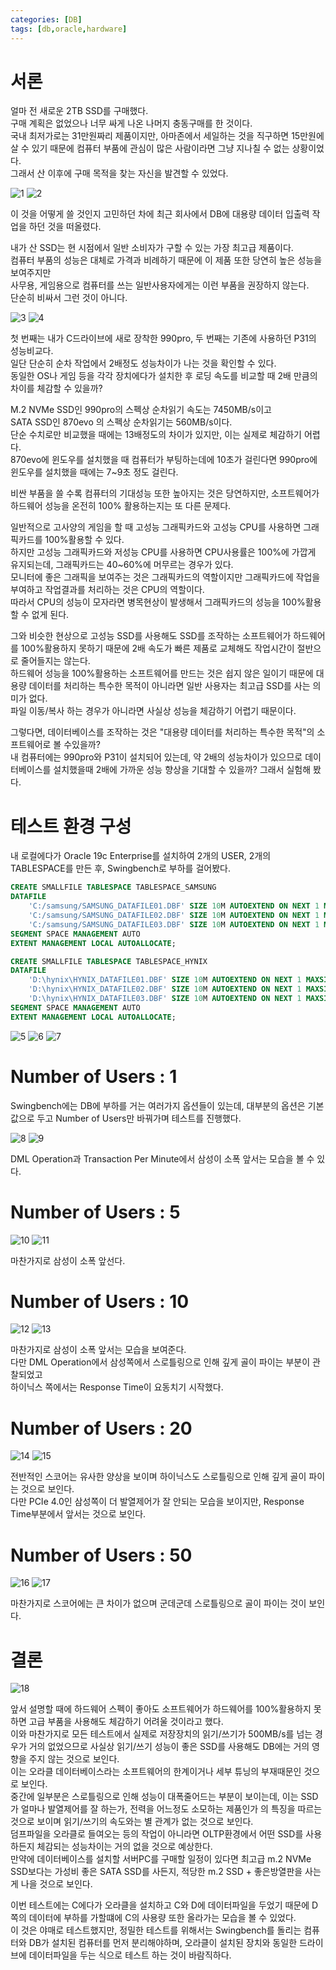 ```yaml
---
categories: [DB]
tags: [db,oracle,hardware]
---
```


# 서론

얼마 전 새로운 2TB SSD를 구매했다.  
구매 계획은 없었으나 너무 싸게 나온 나머지 충동구매를 한 것이다.  
국내 최저가로는 31만원짜리 제품이지만, 아마존에서 세일하는 것을 직구하면 15만원에 살 수 있기 때문에 컴퓨터 부품에 관심이 많은 사람이라면 그냥 지나칠 수 없는 상황이었다.   
그래서 산 이후에 구매 목적을 찾는 자신을 발견할 수 있었다.

![1](/assets/post/2023-11-11/01.png)
![2](/assets/post/2023-11-11/02.png)

이 것을 어떻게 쓸 것인지 고민하던 차에 최근 회사에서 DB에 대용량 데이터 입출력 작업을 하던 것을 떠올렸다.

내가 산 SSD는 현 시점에서 일반 소비자가 구할 수 있는 가장 최고급 제품이다.  
컴퓨터 부품의 성능은 대체로 가격과 비례하기 때문에 이 제품 또한 당연히 높은 성능을 보여주지만  
사무용, 게임용으로 컴퓨터를 쓰는 일반사용자에게는 이런 부품을 권장하지 않는다.  
단순히 비싸서 그런 것이 아니다.  

![3](/assets/post/2023-11-11/03.png)
![4](/assets/post/2023-11-11/04.png)

첫 번째는 내가 C드라이브에 새로 장착한 990pro, 두 번째는 기존에 사용하던 P31의 성능비교다.  
일단 단순히 순차 작업에서 2배정도 성능차이가 나는 것을 확인할 수 있다.  
동일한 OS나 게임 등을 각각 장치에다가 설치한 후 로딩 속도를 비교할 때 2배 만큼의 차이를 체감할 수 있을까?

M.2 NVMe SSD인 990pro의 스펙상 순차읽기 속도는 7450MB/s이고  
SATA SSD인 870evo 의 스펙상 순차읽기는 560MB/s이다.  
단순 수치로만 비교했을 때에는 13배정도의 차이가 있지만, 이는 실제로 체감하기 어렵다.  
870evo에 윈도우를 설치했을 때 컴퓨터가 부팅하는데에 10초가 걸린다면  990pro에 윈도우를 설치했을 때에는 7~9초 정도 걸린다.

비싼 부품을 쓸 수록 컴퓨터의 기대성능 또한 높아지는 것은 당연하지만, 소프트웨어가 하드웨어 성능을 온전히 100% 활용하는지는 또 다른 문제다.

일반적으로 고사양의 게임을 할 때 고성능 그래픽카드와 고성능 CPU를 사용하면 그래픽카드를 100%활용할 수 있다.  
하지만 고성능 그래픽카드와 저성능 CPU를 사용하면 CPU사용률은 100%에 가깝게 유지되는데, 그래픽카드는 40~60%에 머무르는 경우가 있다.  
모니터에 좋은 그래픽을 보여주는 것은 그래픽카드의 역할이지만 그래픽카드에 작업을 부여하고 작업결과를 처리하는 것은 CPU의 역할이다.  
따라서 CPU의 성능이 모자라면 병목현상이 발생해서 그래픽카드의 성능을 100%활용할 수 없게 된다.

그와 비슷한 현상으로 고성능 SSD를 사용해도 SSD를 조작하는 소프트웨어가 하드웨어를 100%활용하지 못하기 때문에 2배 속도가 빠른 제품로 교체해도 작업시간이 절반으로 줄어들지는 않는다.  
하드웨어 성능을 100%활용하는 소프트웨어를 만드는 것은 쉽지 않은 일이기 때문에 대용량 데이터를 처리하는 특수한 목적이 아니라면 일반 사용자는 최고급 SSD를 사는 의미가 없다.  
파일 이동/복사 하는 경우가 아니라면 사실상 성능을 체감하기 어렵기 때문이다.

그렇다면, 데이터베이스를 조작하는 것은 "대용량 데이터를 처리하는 특수한 목적"의 소프트웨어로 볼 수있을까?  
내 컴퓨터에는 990pro와 P31이 설치되어 있는데, 약 2배의 성능차이가 있으므로 데이터베이스를 설치했을때 2배에 가까운 성능 향상을 기대할 수 있을까?
그래서 실험해 봤다.

# 테스트 환경 구성 

내 로컬에다가 Oracle 19c Enterprise를 설치하여 2개의 USER, 2개의 TABLESPACE를 만든 후, Swingbench로 부하를 걸어봤다.


```sql
CREATE SMALLFILE TABLESPACE TABLESPACE_SAMSUNG
DATAFILE 
    'C:/samsung/SAMSUNG_DATAFILE01.DBF' SIZE 10M AUTOEXTEND ON NEXT 1 MAXSIZE 30G ,
    'C:/samsung/SAMSUNG_DATAFILE02.DBF' SIZE 10M AUTOEXTEND ON NEXT 1 MAXSIZE 30G ,
    'C:/samsung/SAMSUNG_DATAFILE03.DBF' SIZE 10M AUTOEXTEND ON NEXT 1 MAXSIZE 30G
SEGMENT SPACE MANAGEMENT AUTO 
EXTENT MANAGEMENT LOCAL AUTOALLOCATE;

CREATE SMALLFILE TABLESPACE TABLESPACE_HYNIX
DATAFILE 
    'D:\hynix\HYNIX_DATAFILE01.DBF' SIZE 10M AUTOEXTEND ON NEXT 1 MAXSIZE 30G ,
    'D:\hynix\HYNIX_DATAFILE02.DBF' SIZE 10M AUTOEXTEND ON NEXT 1 MAXSIZE 30G ,
    'D:\hynix\HYNIX_DATAFILE03.DBF' SIZE 10M AUTOEXTEND ON NEXT 1 MAXSIZE 30G
SEGMENT SPACE MANAGEMENT AUTO 
EXTENT MANAGEMENT LOCAL AUTOALLOCATE;
```

![5](/assets/post/2023-11-11/05.png)
![6](/assets/post/2023-11-11/06.png)
![7](/assets/post/2023-11-11/07.png)

# Number of Users : 1

Swingbench에는 DB에 부하를 거는 여러가지 옵션들이 있는데, 대부분의 옵션은 기본값으로 두고 Number of Users만 바꿔가며 테스트를 진행했다.

![8](/assets/post/2023-11-11/08.png)
![9](/assets/post/2023-11-11/09.png)

DML Operation과 Transaction Per Minute에서 삼성이 소폭 앞서는 모습을 볼 수 있다.

# Number of Users : 5

![10](/assets/post/2023-11-11/10.png)
![11](/assets/post/2023-11-11/11.png)

마찬가지로 삼성이 소폭 앞선다.

# Number of Users : 10

![12](/assets/post/2023-11-11/12.png)
![13](/assets/post/2023-11-11/13.png)

마찬가지로 삼성이 소폭 앞서는 모습을 보여준다.  
다만 DML Operation에서 삼성쪽에서 스로틀링으로 인해 깊게 골이 파이는 부분이 관찰되었고  
하이닉스 쪽에서는 Response Time이 요동치기 시작했다.

# Number of Users : 20

![14](/assets/post/2023-11-11/14.png)
![15](/assets/post/2023-11-11/15.png)

전반적인 스코어는 유사한 양상을 보이며 하이닉스도 스로틀링으로 인해 깊게 골이 파이는 것으로 보인다.  
다만 PCIe 4.0인 삼성쪽이 더 발열제어가 잘 안되는 모습을 보이지만, Response Time부분에서 앞서는 것으로 보인다.

# Number of Users : 50

![16](/assets/post/2023-11-11/16.png)
![17](/assets/post/2023-11-11/17.png)

마찬가지로 스코어에는 큰 차이가 없으며 군데군데 스로틀링으로 골이 파이는 것이 보인다.


# 결론
![18](/assets/post/2023-11-11/18.png)

앞서 설명할 때에 하드웨어 스펙이 좋아도 소프트웨어가 하드웨어를 100%활용하지 못하면 고급 부품을 사용해도 체감하기 어려울 것이라고 했다.  
이와 마찬가지로 모든 테스트에서 실제로 저장장치의 읽기/쓰기가 500MB/s를 넘는 경우가 거의 없었으므로 사실상 읽기/쓰기 성능이 좋은 SSD를 사용해도 DB에는 거의 영향을 주지 않는 것으로 보인다.  
이는 오라클 데이터베이스라는 소프트웨어의 한계이거나 세부 튜닝의 부재때문인 것으로 보인다.  
중간에 일부분은 스로틀링으로 인해 성능이 대폭줄어드는 부분이 보이는데, 이는 SSD가 얼마나 발열제어를 잘 하는가, 전력을 어느정도 소모하는 제품인가 의 특징을 따르는 것으로 보이며 읽기/쓰기의 속도와는 별 관계가 없는 것으로 보인다.  
덤프파일을 오라클로 들여오는 등의 작업이 아니라면 OLTP환경에서 어떤 SSD를 사용하든지 체감되는 성능차이는 거의 없을 것으로 예상한다.  
만약에 데이터베이스를 설치할 서버PC를 구매할 일정이 있다면 최고급 m.2 NVMe SSD보다는 가성비 좋은 SATA SSD를 사든지, 적당한 m.2 SSD + 좋은방열판을 사는게 나을 것으로 보인다.

이번 테스트에는 C에다가 오라클을 설치하고 C와 D에 데이터파일을 두었기 때문에 D쪽의 데이터에 부하를 가할떄에 C의 사용량 또한 올라가는 모습을 볼 수 있었다.  
이 것은 야매로 테스트했지만, 정밀한 테스트를 위해서는 Swingbench를 돌리는 컴퓨터와 DB가 설치된 컴퓨터를 먼저 분리해야하며, 오라클이 설치된 장치와 동일한 드라이브에 데이터파일을 두는 식으로 테스트 하는 것이 바람직하다.
